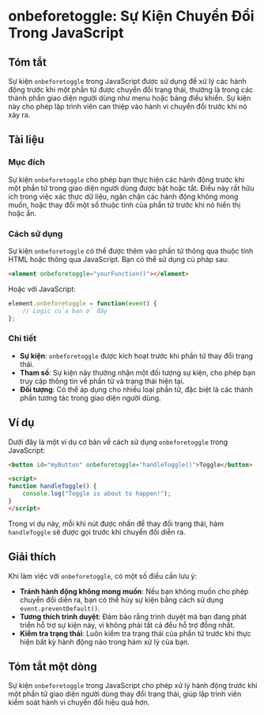 <!--
Meta Description: # onbeforetoggle: Sự Kiện Chuyển Đổi Trong JavaScript ## Tóm tắt Sự kiện `onbeforetoggle` trong JavaScript được sử dụng để xử lý các hành động trước k...
Meta Keywords: onbeforetoggle, kiện, phần, đổi, trong
-->

# onbeforetoggle: Sự Kiện Chuyển Đổi Trong JavaScript

## Tóm tắt
Sự kiện `onbeforetoggle` trong JavaScript được sử dụng để xử lý các hành động trước khi một phần tử được chuyển đổi trạng thái, thường là trong các thành phần giao diện người dùng như menu hoặc bảng điều khiển. Sự kiện này cho phép lập trình viên can thiệp vào hành vi chuyển đổi trước khi nó xảy ra.

## Tài liệu
### Mục đích
Sự kiện `onbeforetoggle` cho phép bạn thực hiện các hành động trước khi một phần tử trong giao diện người dùng được bật hoặc tắt. Điều này rất hữu ích trong việc xác thực dữ liệu, ngăn chặn các hành động không mong muốn, hoặc thay đổi một số thuộc tính của phần tử trước khi nó hiển thị hoặc ẩn.

### Cách sử dụng
Sự kiện `onbeforetoggle` có thể được thêm vào phần tử thông qua thuộc tính HTML hoặc thông qua JavaScript. Bạn có thể sử dụng cú pháp sau:

```html
<element onbeforetoggle="yourFunction()"></element>
```

Hoặc với JavaScript:

```javascript
element.onbeforetoggle = function(event) {
    // Logic của bạn ở đây
};
```

### Chi tiết
- **Sự kiện**: `onbeforetoggle` được kích hoạt trước khi phần tử thay đổi trạng thái.
- **Tham số**: Sự kiện này thường nhận một đối tượng sự kiện, cho phép bạn truy cập thông tin về phần tử và trạng thái hiện tại.
- **Đối tượng**: Có thể áp dụng cho nhiều loại phần tử, đặc biệt là các thành phần tương tác trong giao diện người dùng.

## Ví dụ
Dưới đây là một ví dụ cơ bản về cách sử dụng `onbeforetoggle` trong JavaScript:

```html
<button id="myButton" onbeforetoggle="handleToggle()">Toggle</button>

<script>
function handleToggle() {
    console.log("Toggle is about to happen!");
}
</script>
```

Trong ví dụ này, mỗi khi nút được nhấn để thay đổi trạng thái, hàm `handleToggle` sẽ được gọi trước khi chuyển đổi diễn ra.

## Giải thích
Khi làm việc với `onbeforetoggle`, có một số điều cần lưu ý:
- **Tránh hành động không mong muốn**: Nếu bạn không muốn cho phép chuyển đổi diễn ra, bạn có thể hủy sự kiện bằng cách sử dụng `event.preventDefault()`.
- **Tương thích trình duyệt**: Đảm bảo rằng trình duyệt mà bạn đang phát triển hỗ trợ sự kiện này, vì không phải tất cả đều hỗ trợ đồng nhất.
- **Kiểm tra trạng thái**: Luôn kiểm tra trạng thái của phần tử trước khi thực hiện bất kỳ hành động nào trong hàm xử lý của bạn.

## Tóm tắt một dòng
Sự kiện `onbeforetoggle` trong JavaScript cho phép xử lý hành động trước khi một phần tử giao diện người dùng thay đổi trạng thái, giúp lập trình viên kiểm soát hành vi chuyển đổi hiệu quả hơn.